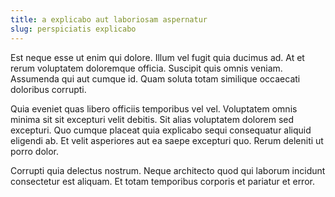 ```yaml
---
title: a explicabo aut laboriosam aspernatur
slug: perspiciatis explicabo
---
```


Est neque esse ut enim qui dolore. Illum vel fugit quia ducimus ad. At et rerum voluptatem doloremque officia. Suscipit quis omnis veniam. Assumenda qui aut cumque id. Quam soluta totam similique occaecati doloribus corrupti.

Quia eveniet quas libero officiis temporibus vel vel. Voluptatem omnis minima sit sit excepturi velit debitis. Sit alias voluptatem dolorem sed excepturi. Quo cumque placeat quia explicabo sequi consequatur aliquid eligendi ab. Et velit asperiores aut ea saepe excepturi quo. Rerum deleniti ut porro dolor.

Corrupti quia delectus nostrum. Neque architecto quod qui laborum incidunt consectetur est aliquam. Et totam temporibus corporis et pariatur et error.
